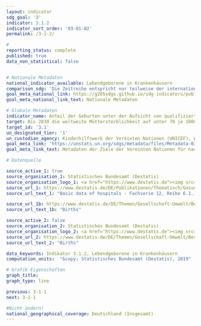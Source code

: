 ```yaml
---
layout: indicator
sdg_goal: '3'
indicator: 3.1.2
indicator_sort_order: '03-01-02'
permalink: /3-1-2/

#
reporting_status: complete
published: true
data_non_statistical: false


# Nationale Metadaten
national_indicator_available: Lebendgeborene in Krankenhäusern
comparison_sdg: 'Die Zeitreihe entspricht nur teilweise der internationalen Metadatenbeschreibung.'
goal_meta_national_link: https://g205sdgs.github.io/sdg-indicators/public/MetaDe/3.1.2.pdf
goal_meta_national_link_text: Nationale Metadaten

# Globale Metadaten
indicator_name: Anteil der Geburten unter der Aufsicht von qualifiziertem Gesundheitspersona
target: Bis 2030 die weltweite Müttersterblichkeit auf unter 70 je 100&nbsp;000 Lebendgeburten senken
target_id: '3.1'
un_designated_tier: '1'
un_custodian_agency: Kinderhilfswerk der Vereinten Nationen (UNICEF), Weltgesundheitsorganisation (WHO)
goal_meta_link: 'https://unstats.un.org/sdgs/metadata/files/Metadata-03-01-02.pdf'
goal_meta_link_text: Metadaten der Ziele der Vereinten Nationen für nachhaltige Entwicklung

# Datenquelle

source_active_1: true
source_organisation_1: Statistisches Bundesamt (Destatis)
source_organisation_logo_1: <a href="https://www.destatis.de"><img src="https://g205sdgs.github.io/sdg-indicators/public/logos/destatis.png" alt="Logo Destatis" /></a>
source_url_1: https://www.destatis.de/DE/Publikationen/Thematisch/Gesundheit/Krankenhaeuser/GrunddatenKrankenhaeuser.html
source_url_text_1: "Basic data of hospitals - Fachserie 12, Reihe 6.1.1"

source_url_1b: https://www.destatis.de/DE/Themen/Gesellschaft-Umwelt/Bevoelkerung/Geburten/_inhalt.html
source_url_text_1b: "Births"

source_active_2: false
source_organisation_2: Statistisches Bundesamt (Destatis)
source_organisation_logo_2: <a href="https://www.destatis.de"><img src="https://g205sdgs.github.io/sdg-indicators/public/logos/destatis.png" alt="Logo Destatis" /></a>
source_url_2: https://www.destatis.de/DE/Themen/Gesellschaft-Umwelt/Bevoelkerung/Geburten/_inhalt.html
source_url_text_2: "Births"

data_keywords: Indikator 3.1.2, Lebendgeborene in Krankenhäusern
computation_units:  "&copy; Statistisches Bundesamt (Destatis), 2019"

# Grafik Eigenschaften
graph_title:
graph_type: line

previous: 3-1-1
next: 3-2-1

#Nicht ändern!
national_geographical_coverage: Deutschland (Insgesamt)
---
```

